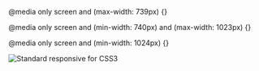 <!-- Mobile : width < 740px >  -->
<!-- 46.188 rem -->

@media only screen and (max-width: 739px) {}

<!-- Tablet : width >= 740px and width < 1024px >  -->
<!-- 46.25 rem / 63.938 rem -->

@media only screen and (min-width: 740px) and (max-width: 1023px) {}

<!-- Desktop : width >=1024px >  -->
<!-- 64 rem -->

@media only screen and (min-width: 1024px) {}

![Standard responsive for CSS3](https://kinsta.com/wp-content/uploads/2020/08/media-queries.png)
